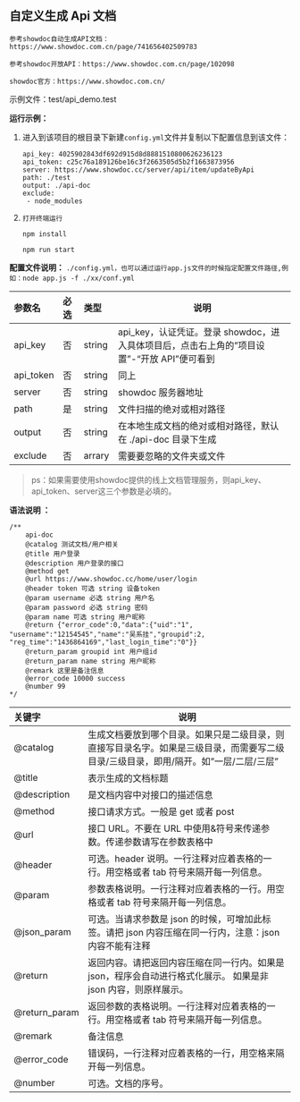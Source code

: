 ## 自定义生成 Api 文档

`参考showdoc自动生成API文档：https://www.showdoc.com.cn/page/741656402509783`

`参考showdoc开放API：https://www.showdoc.com.cn/page/102098`

`showdoc官方：https://www.showdoc.com.cn/`

示例文件：test/api_demo.test

**运行示例：**

1. 进入到该项目的根目录下新建`config.yml`文件并复制以下配置信息到该文件：
   ```
   api_key: 4025902843df692d915d8d8881510800626236123
   api_token: c25c76a189126be16c3f2663505d5b2f1663873956
   server: https://www.showdoc.cc/server/api/item/updateByApi
   path: ./test
   output: ./api-doc
   exclude:
    - node_modules
   ```

2. `打开终端运行`

    ```
    npm install

    npm run start
    ```

**配置文件说明：**
`./config.yml，也可以通过运行app.js文件的时候指定配置文件路径,例如：node app.js -f ./xx/conf.yml`

| 参数名    | 必选 | 类型   | 说明                                                                                       |
| :-------- | :--- | :----- | ------------------------------------------------------------------------------------------ |
| api_key   | 否   | string | api_key，认证凭证。登录 showdoc，进入具体项目后，点击右上角的”项目设置”-“开放 API”便可看到 |
| api_token | 否   | string | 同上                                                                                       |
| server    | 否   | string | showdoc 服务器地址                                                                         |
| path      | 是   | string | 文件扫描的绝对或相对路径                                                                         |
| output    | 否   | string | 在本地生成文档的绝对或相对路径，默认在 ./api-doc 目录下生成                                      |
| exclude   | 否   | arrary | 需要要忽略的文件夹或文件                                                                   |

> ps：如果需要使用showdoc提供的线上文档管理服务，则api_key、api_token、server这三个参数是必填的。

**语法说明 ：**

```
/**
    api-doc
    @catalog 测试文档/用户相关
    @title 用户登录
    @description 用户登录的接口
    @method get
    @url https://www.showdoc.cc/home/user/login
    @header token 可选 string 设备token
    @param username 必选 string 用户名
    @param password 必选 string 密码
    @param name 可选 string 用户昵称
    @return {"error_code":0,"data":{"uid":"1",  "username":"12154545","name":"吴系挂","groupid":2,    "reg_time":"1436864169","last_login_time":"0"}}
    @return_param groupid int 用户组id
    @return_param name string 用户昵称
    @remark 这里是备注信息
    @error_code 10000 success
    @number 99
*/
```

| 关键字        | 说明                                                                                                                                 |
| :------------ | ------------------------------------------------------------------------------------------------------------------------------------ |
| @catalog      | 生成文档要放到哪个目录。如果只是二级目录，则直接写目录名字。如果是三级目录，而需要写二级目录/三级目录，即用/隔开。如”一层/二层/三层” |
| @title        | 表示生成的文档标题                                                                                                                   |
| @description  | 是文档内容中对接口的描述信息                                                                                                         |
| @method       | 接口请求方式。一般是 get 或者 post                                                                                                   |
| @url          | 接口 URL。不要在 URL 中使用&符号来传递参数。传递参数请写在参数表格中                                                                 |
| @header       | 可选。header 说明。一行注释对应着表格的一行。用空格或者 tab 符号来隔开每一列信息。                                                   |
| @param        | 参数表格说明。一行注释对应着表格的一行。用空格或者 tab 符号来隔开每一列信息。                                                        |
| @json_param   | 可选。当请求参数是 json 的时候，可增加此标签。请把 json 内容压缩在同一行内，注意：json 内容不能有注释                                |
| @return       | 返回内容。请把返回内容压缩在同一行内。如果是 json，程序会自动进行格式化展示。 如果是非 json 内容，则原样展示。                       |
| @return_param | 返回参数的表格说明。一行注释对应着表格的一行。用空格或者 tab 符号来隔开每一列信息。                                                  |
| @remark       | 备注信息                                                                                                                             |
| @error_code   | 错误码，一行注释对应着表格的一行，用空格来隔开每一列信息。                                                                           |
| @number       | 可选。文档的序号。                                                                                                                   |
